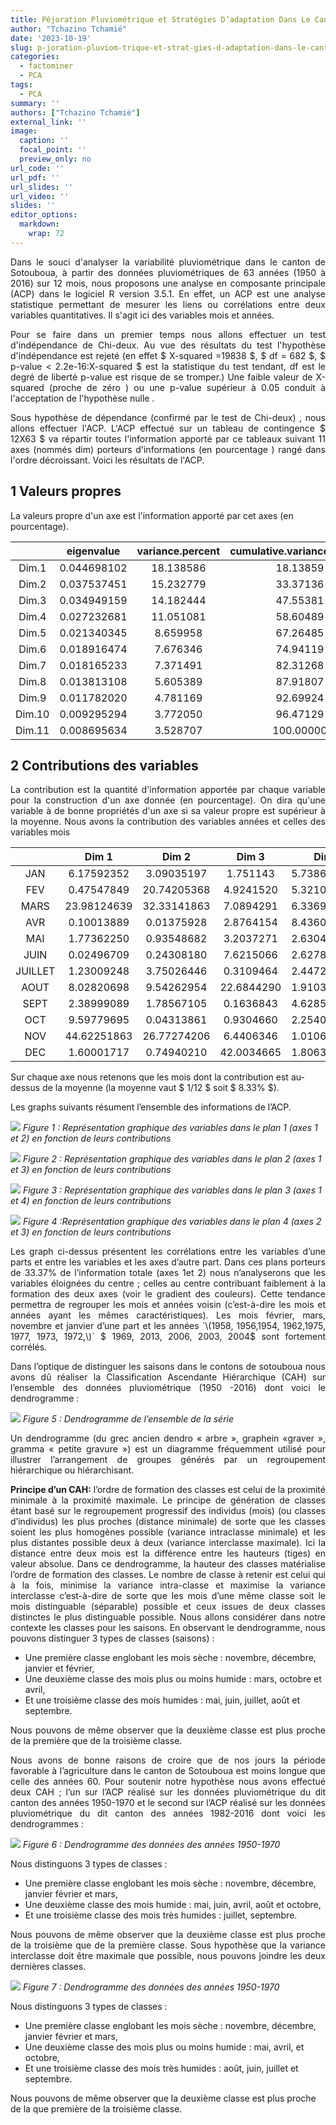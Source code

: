 ```yaml
---
title: Péjoration Pluviométrique et Stratégies D’adaptation Dans Le Canton De Sotouboua
author: "Tchazino Tchamié"
date: '2023-10-19'
slug: p-joration-pluviom-trique-et-strat-gies-d-adaptation-dans-le-canton-de-sotouboua
categories:
  - factominer
  - PCA
tags:
  - PCA
summary: ''
authors: ["Tchazino Tchamié"]
external_link: ''
image:
  caption: ''
  focal_point: ''
  preview_only: no
url_code: ''
url_pdf: ''
url_slides: ''
url_video: ''
slides: ''
editor_options: 
  markdown: 
    wrap: 72
---
```




<p style="text-align: justify">
Dans le souci d'analyser la variabilité pluviométrique dans le canton de
Sotouboua, à partir des données pluviométriques de 63 années (1950 à
2016) sur 12 mois, nous proposons une analyse en composante principale
(ACP) dans le logiciel R version 3.5.1. En effet, un ACP est une analyse
statistique permettant de mesurer les liens ou corrélations entre deux
variables quantitatives. Il s'agit ici des variables mois et années.
</p>

<p style="text-align: justify">
Pour se faire dans un premier temps nous allons effectuer un test
d'indépendance de Chi-deux. Au vue des résultats du test l'hypothèse
d'indépendance est rejeté (en effet $ X-squared =19838 $, $ df = 682
$, $ p-value < 2.2e-16:X-squared $ est la statistique du test
tendant, df est le degré de liberté p-value est risque de se tromper.)
Une faible valeur de X-squared (proche de zéro ) ou une p-value
supérieur à 0.05 conduit à l'acceptation de l'hypothèse nulle .
</p>

<p style="text-align: justify">
Sous hypothèse de dépendance (confirmé par le test de Chi-deux) , nous
allons effectuer l'ACP. L'ACP effectué sur un tableau de contingence $
12X63 $ va répartir toutes l'information apporté par ce tableaux
suivant 11 axes (nommés dim) porteurs d'informations (en pourcentage )
rangé dans l'ordre décroissant. Voici les résultats de l'ACP.
</p>

## 1 Valeurs propres

La valeurs propre d'un axe est l'information apporté par cet axes (en
pourcentage).

|        | eigenvalue  | variance.percent | cumulative.variance.percent |
|:------:|:-----------:|:----------------:|:---------------------------:|
| Dim.1  | 0.044698102 |    18.138586     |          18.13859           |
| Dim.2  | 0.037537451 |    15.232779     |          33.37136           |
| Dim.3  | 0.034949159 |    14.182444     |          47.55381           |
| Dim.4  | 0.027232681 |    11.051081     |          58.60489           |
| Dim.5  | 0.021340345 |     8.659958     |          67.26485           |
| Dim.6  | 0.018916474 |     7.676346     |          74.94119           |
| Dim.7  | 0.018165233 |     7.371491     |          82.31268           |
| Dim.8  | 0.013813108 |     5.605389     |          87.91807           |
| Dim.9  | 0.011782020 |     4.781169     |          92.69924           |
| Dim.10 | 0.009295294 |     3.772050     |          96.47129           |
| Dim.11 | 0.008695634 |     3.528707     |          100.00000          |

## 2 Contributions des variables

<p style="text-align: justify">
La contribution est la quantité d'information apportée par chaque
variable pour la construction d'un axe donnée (en pourcentage). On dira
qu'une variable à de bonne propriétés d'un axe si sa valeur propre est
supérieur à la moyenne. Nous avons la contribution des variables années
et celles des variables mois
</p>

|         |    **Dim 1**    |  **Dim 2**  |  **Dim 3**  |   **Dim 4**   |  **Dim 5**  |
|:----------:|:----------:|:----------:|:----------:|:----------:|:----------:|
|   JAN   |   6.17592352    | 3.09035197  |  1.751143   | 5.738692e-01  | 6.79473371  |
|   FEV   |   0.47547849    | 20.74205368 |  4.9241520  | 5.321046e+01  | 1.20198685  |
|  MARS   |   23.98124639   | 32.33141863 |  7.0894291  | 6.336977e+00  | 0.03872369  |
|   AVR   |   0.10013889    | 0.01375928  |  2.8764154  | 8.436081e-04  | 21.63784880 |
|   MAI   |   1.77362250    | 0.93548682  |  3.2037271  | 2.630442e-01  | 6.87885058  |
|  JUIN   |   0.02496709    | 0.24308180  |  7.6215066  | 2.627877e+00  | 0.03021054  |
| JUILLET |   1.23009248    | 3.75026446  |  0.3109464  | 2.447244e-02  | 45.40221126 |
|  AOUT   |   8.02820698    | 9.54262954  | 22.6844290  | 1.910337e+00  | 1.19724118  |
|  SEPT   |   2.38999089    | 1.78567105  |  0.1636843  | 4.628532e+00  | 0.40277272  |
|   OCT   |   9.59779695    | 0.04313861  |  0.9304660  | 2.254031e+00  | 9.32247300  |
|   NOV   |   44.62251863   | 26.77274206 |  6.4406346  | 1.010605e+01  | 3.82981942  |
|   DEC   |   1.60001717    | 0.74940210  | 42.0034665  | 1.806352e+01  | 3.26312826  |



Sur chaque axe nous retenons que les mois  dont la contribution est au-dessus de la moyenne (la moyenne vaut $ 1/12 $ soit $ 8.33% $).

Les graphs suivants résument l’ensemble des informations de l’ACP.


![](images/pca_image.png)
*Figure 1 :   Représentation graphique des variables dans le plan 1 (axes 1 et 2) en fonction de leurs contributions*

![](images/pca_image_2.png)
*Figure 2 :    Représentation graphique des variables dans le plan 2 (axes 1 et 3) en fonction de leurs contributions*


![](images/pca_image_3.png)
*Figure 3 :     Représentation graphique des variables dans le plan 3 (axes 1 et 4) en fonction de leurs contributions*


![](images/pca_image_4.png)
*Figure 4 :Représentation graphique des variables dans le plan 4 (axes 2 et 3) en fonction de leurs contributions*

<p style="text-align: justify">
Les graph ci-dessus présentent  les corrélations entre les variables d’une parts et entre les variables et les axes  d’autre part. Dans ces plans  porteurs  de 33.37% de l’information totale (axes 1et 2) nous n’analyserons que les variables éloignées du centre ; celles au centre contribuant faiblement à la formation des deux axes (voir le gradient des couleurs). Cette tendance permettra   de regrouper les mois et années voisin (c’est-à-dire les mois et années ayant les mêmes caractéristiques).  Les mois février, mars, novembre et janvier d’une part et les années `\(1958, 1956,1954, 1962,1975, 1977, 1973, 1972,\)` $ 1969, 2013, 2006, 2003, 2004$   sont fortement corrélés.
</p>

<p style="text-align: justify">
Dans l’optique de distinguer les saisons dans le contons de sotouboua nous avons dû réaliser la Classification Ascendante Hiérarchique (CAH) sur l’ensemble des données pluviométrique (1950 -2016) dont voici le dendrogramme :

</p>

![](images/pca_image_5.png)
*Figure 5 : Dendrogramme de l’ensemble de la série*

<p style="text-align: justify">
Un dendrogramme (du grec ancien dendro « arbre », graphein «graver », gramma « petite gravure ») est un diagramme fréquemment utilisé pour illustrer l’arrangement de groupes générés par un regroupement hiérarchique ou hiérarchisant.   
</p>

<p style="text-align: justify">
<b>Principe d’un CAH:</b> l’ordre de formation des classes est celui de la proximité minimale à la proximité maximale. Le principe de génération de classes étant basé sur le regroupement progressif des individus (mois) (ou classes d’individus) les plus proches (distance minimale) de sorte que les classes soient les plus homogènes possible (variance intraclasse minimale) et les plus distantes possible deux à deux (variance interclasse maximale). Ici la distance entre deux mois est la différence entre les hauteurs (tiges) en valeur absolue. Dans ce dendrogramme, la hauteur des classes matérialise l’ordre de formation des classes. Le nombre de classe à retenir est celui qui à la fois, minimise la variance intra-classe et maximise la variance interclasse c’est-à-dire de sorte que les mois d’une même classe soit le mois distinguable (séparable) possible et ceux issues de deux classes distinctes le plus distinguable possible. Nous allons considérer dans notre contexte les classes pour les saisons.  En observant le dendrogramme,  nous pouvons distinguer 3 types de classes (saisons) :
</p>

- Une première classe englobant les mois  sèche : novembre, décembre, janvier et février,
- Une deuxième classe des mois plus ou moins humide : mars, octobre et avril,
- Et une troisième classe des mois humides : mai, juin, juillet, août et septembre.

<p style="text-align: justify">
Nous pouvons de même observer que la deuxième classe est plus proche de la première que de la troisième classe.
</p>

<p style="text-align: justify">
Nous avons de bonne raisons de croire que de nos jours la période favorable à l’agriculture dans le canton de Sotouboua est moins longue que celle des années 60.
Pour soutenir notre hypothèse nous avons effectué deux CAH ; l’un sur l’ACP réalisé sur les données pluviométrique du dit canton des années 1950-1970 et le second sur  l’ACP réalisé sur les données pluviométrique du dit canton des années 1982-2016 dont voici les dendrogrammes :
</p>

![](images/pca_image_6.png)
*Figure 6 : Dendrogramme des données des années 1950-1970*


Nous distinguons 3 types de classes :
- Une première classe englobant les mois  sèche : novembre, décembre, janvier février et mars,
- Une deuxième classe des mois  humide : mai, juin, avril, août et octobre,
- Et une troisième classe des mois  très humides : juillet, septembre. 

<p style="text-align: justify">
Nous pouvons de même observer que la deuxième classe est plus proche de la troisième que de la première classe. Sous hypothèse que la variance interclasse doit être maximale que possible, nous pouvons joindre les deux dernières classes.
</p>

![](images/pca_image_7.png)
*Figure 7 : Dendrogramme des données des années 1950-1970*

Nous distinguons 3 types de classes :

- Une première classe englobant les mois  sèche : novembre, décembre, janvier février et mars,
- Une deuxième classe des mois plus ou moins humide : mai, avril, et octobre,
- Et une troisième classe des mois  très humides : août, juin, juillet et septembre. 

Nous pouvons de même observer que la deuxième classe est plus proche de la que première de la troisième classe. 

